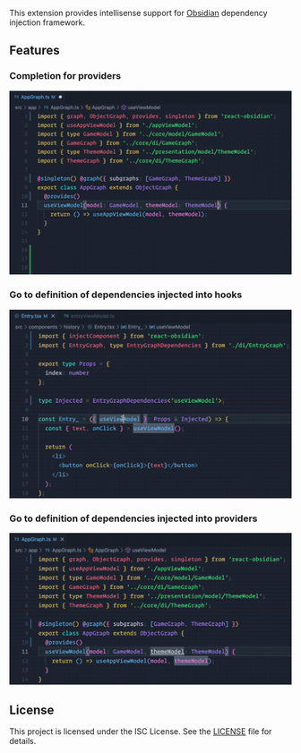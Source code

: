 This extension provides intellisense support for [Obsidian](https://github.com/wix-incubator/obsidian) dependency injection framework.

## Features

### Completion for providers
![demo3](https://raw.githubusercontent.com/wix-incubator/obsidian/e34f9c925d99b9238845f8842d70976cd661c420/packages/vscode-language-server-obsidian/demo3.gif)

### Go to definition of dependencies injected into hooks
![demo1](https://raw.githubusercontent.com/wix-incubator/obsidian/9f14cee52cfe264a88d149fa03ae55efb3860f71/packages/vscode-language-server-obsidian/demo1.gif)

### Go to definition of dependencies injected into providers
![demo2](https://raw.githubusercontent.com/wix-incubator/obsidian/9f14cee52cfe264a88d149fa03ae55efb3860f71/packages/vscode-language-server-obsidian/demo2.gif)

## License
This project is licensed under the ISC License. See the [LICENSE](LICENSE) file for details.
